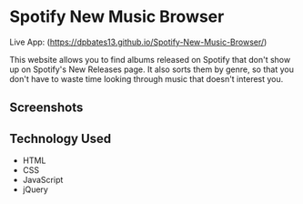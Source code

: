 # Spotify New Music Browser
Live App: (https://dpbates13.github.io/Spotify-New-Music-Browser/)

This website allows you to find albums released on Spotify that don't
show up on Spotify's New Releases page. It also sorts them by genre, so
that you don't have to waste time looking through music that doesn't
interest you.

## Screenshots

## Technology Used
* HTML
* CSS
* JavaScript
* jQuery

